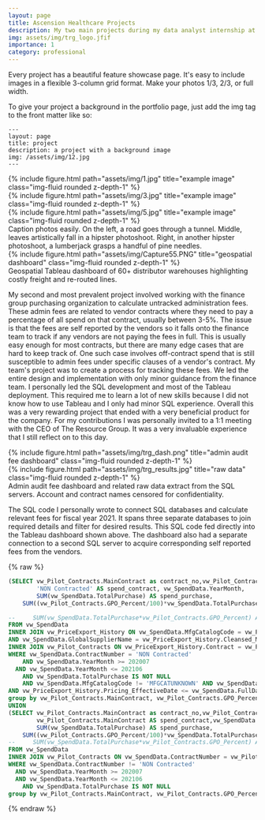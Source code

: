 ```yaml
---
layout: page
title: Ascension Healthcare Projects
description: My two main projects during my data analyst internship at The Resource Group.
img: assets/img/trg_logo.jfif
importance: 1
category: professional
---
```


Every project has a beautiful feature showcase page.
It's easy to include images in a flexible 3-column grid format.
Make your photos 1/3, 2/3, or full width.

To give your project a background in the portfolio page, just add the img tag to the front matter like so:

    ---
    layout: page
    title: project
    description: a project with a background image
    img: /assets/img/12.jpg
    ---

<div class="row">
    <div class="col-sm mt-3 mt-md-0">
        {% include figure.html path="assets/img/1.jpg" title="example image" class="img-fluid rounded z-depth-1" %}
    </div>
    <div class="col-sm mt-3 mt-md-0">
        {% include figure.html path="assets/img/3.jpg" title="example image" class="img-fluid rounded z-depth-1" %}
    </div>
    <div class="col-sm mt-3 mt-md-0">
        {% include figure.html path="assets/img/5.jpg" title="example image" class="img-fluid rounded z-depth-1" %}
    </div>
</div>
<div class="caption">
    Caption photos easily. On the left, a road goes through a tunnel. Middle, leaves artistically fall in a hipster photoshoot. Right, in another hipster photoshoot, a lumberjack grasps a handful of pine needles.
</div>
<div class="row">
    <div class="col-sm mt-3 mt-md-0">
        {% include figure.html path="assets/img/Capture55.PNG" title="geospatial dashboard" class="img-fluid rounded z-depth-1" %}
    </div>
</div>
<div class="caption">
    Geospatial Tableau dashboard of 60+ distributor warehouses highlighting costly freight and re-routed lines.
</div>

My second and most prevalent project involved working with the finance group purchasing organization to calculate untracked administration fees. These admin fees are related to vendor contracts where they need to pay a percentage of all spend on that contract, usually between 3-5%. The issue is that the fees are self reported by the vendors so it falls onto the finance team to track if any vendors are not paying the fees in full. This is usually easy enough for most contracts, but there are many edge cases that are hard to keep track of. One such case involves off-contract spend that is still susceptible to admin fees under specific clauses of a vendor's contract. My team's project was to create a process for tracking these fees. We led the entire design and implementation with only minor guidance from the finance team. I personally led the SQL development and most of the Tableau deployment. This required me to learn a lot of new skills because I did not know how to use Tableau and I only had minor SQL experience. Overall this was a very rewarding project that ended with a very beneficial product for the company. For my contributions I was personally invited to a 1:1 meeting with the CEO of The Resource Group. It was a very invaluable experience that I still reflect on to this day.

<div class="row justify-content-sm-center">
    <div class="col-sm-8 mt-3 mt-md-0">
        {% include figure.html path="assets/img/trg_dash.png" title="admin audit fee dashboard" class="img-fluid rounded z-depth-1" %}
    </div>
    <div class="col-sm-4 mt-3 mt-md-0">
        {% include figure.html path="assets/img/trg_results.jpg" title="raw data" class="img-fluid rounded z-depth-1" %}
    </div>
</div>
<div class="caption">
    Admin audit fee dashboard and related raw data extract from the SQL servers. Account and contract names censored for confidentiality.
</div>

The SQL code I personally wrote to connect SQL databases and calculate relevant fees for fiscal year 2021. It spans three separate databases to join required details and filter for desired results. This SQL code fed directly into the Tableau dashboard shown above. The dashboard also had a separate connection to a second SQL server to acquire corresponding self reported fees from the vendors.

{% raw %}
```sql
(SELECT vw_Pilot_Contracts.MainContract as contract_no,vw_Pilot_Contracts.GPO_Percent AS gpo_percent, vw_Pilot_Contracts.Discipline,
        'NON Contracted' AS spend_contract, vw_SpendData.YearMonth,
        SUM(vw_SpendData.TotalPurchase) AS spend_purchase,
    SUM((vw_Pilot_Contracts.GPO_Percent/100)*vw_SpendData.TotalPurchase) AS spend_due

--     SUM(vw_SpendData.TotalPurchase*vw_Pilot_Contracts.GPO_Percent) AS spend_due
FROM vw_SpendData
INNER JOIN vw_PriceExport_History ON vw_SpendData.MfgCatalogCode = vw_PriceExport_History.Cleansed_PartNo
AND vw_SpendData.GlobalSupplierName = vw_PriceExport_History.Cleansed_MFGName
INNER JOIN vw_Pilot_Contracts ON vw_PriceExport_History.Contract = vw_Pilot_Contracts.Contract
WHERE vw_SpendData.ContractNumber = 'NON Contracted'
    AND vw_SpendData.YearMonth >= 202007
  AND vw_SpendData.YearMonth <= 202106
    AND vw_SpendData.TotalPurchase IS NOT NULL
    AND vw_SpendData.MfgCatalogCode != 'MFGCATUNKNOWN' AND vw_SpendData.MfgCatalogCode != 'SUPPLIERCATUNKNOWN'
AND vw_PriceExport_History.Pricing_EffectiveDate <= vw_SpendData.FullDate AND vw_SpendData.FullDate <= vw_PriceExport_History.Contract_ExpirationDate
group by vw_Pilot_Contracts.MainContract, vw_Pilot_Contracts.GPO_Percent, vw_SpendData.YearMonth, vw_Pilot_Contracts.Discipline)
UNION
(SELECT vw_Pilot_Contracts.MainContract as contract_no,vw_Pilot_Contracts.GPO_Percent AS gpo_percent, vw_Pilot_Contracts.Discipline,
        vw_Pilot_Contracts.MainContract AS spend_contract,vw_SpendData.YearMonth,
        SUM(vw_SpendData.TotalPurchase) AS spend_purchase,
    SUM((vw_Pilot_Contracts.GPO_Percent/100)*vw_SpendData.TotalPurchase) AS spend_due
--     SUM(vw_SpendData.TotalPurchase*vw_Pilot_Contracts.GPO_Percent) AS total_due
FROM vw_SpendData
INNER JOIN vw_Pilot_Contracts ON vw_SpendData.ContractNumber = vw_Pilot_Contracts.Contract
WHERE vw_SpendData.ContractNumber != 'NON Contracted'
  AND vw_SpendData.YearMonth >= 202007
  AND vw_SpendData.YearMonth <= 202106
    AND vw_SpendData.TotalPurchase IS NOT NULL
group by vw_Pilot_Contracts.MainContract, vw_Pilot_Contracts.GPO_Percent,vw_SpendData.YearMonth, vw_Pilot_Contracts.Discipline)
```
{% endraw %}
